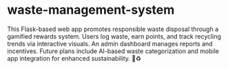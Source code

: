 # waste-management-system
This Flask-based web app promotes responsible waste disposal through a gamified rewards system. Users log waste, earn points, and track recycling trends via interactive visuals. An admin dashboard manages reports and incentives. Future plans include AI-based waste categorization and mobile app integration for enhanced sustainability. 🚀♻️
